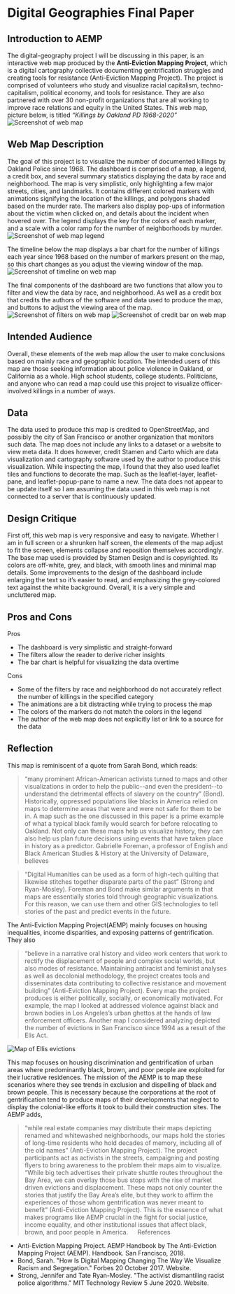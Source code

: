 # Digital Geographies Final Paper

## Introduction to AEMP

The digital-geography project I will be discussing in this paper, is an interactive web map produced by the **Anti-Eviction Mapping Project**, which is a digital cartography collective documenting gentrification struggles and creating tools for resistance (Anti-Eviction Mapping Project). The project is comprised of volunteers who study and visualize racial capitalism, techno-capitalism, political economy, and tools for resistance. They are also partnered with over 30 non-profit organizations that are all working to improve race relations and equity in the United States. This web map, picture below, is titled *“Killings by Oakland PD 1968-2020”*
![Screenshot of web map](/img/dashboard.JPG)

## Web Map Description
The goal of this project is to visualize the number of documented killings by Oakland Police since 1968. The dashboard is comprised of a map, a legend, a credit box, and several summary statistics displaying the data by race and neighborhood. The map is very simplistic, only highlighting a few major streets, cities, and landmarks. It contains different colored markers with animations signifying the location of the killings, and polygons shaded based on the murder rate. The markers also display pop-ups of information about the victim when clicked on, and details about the incident when hovered over. The legend displays the key for the colors of each marker, and a scale with a color ramp for the number of neighborhoods by murder. 
![Screenshot of web map legend](/img/legend.JPG)

The timeline below the map displays a bar chart for the number of killings each year since 1968 based on the number of markers present on the map, so this chart changes as you adjust the viewing window of the map.
![Screenshot of timeline on web map](/img/timeline.JPG)

The final components of the dashboard are two functions that allow you to filter and view the data by race, and neighborhood. As well as a credit box that credits the authors of the software and data used to produce the map, and buttons to adjust the viewing area of the map. 
![Screenshot of filters on web map](/img/filters.JPG) 
![Screenshot of credit bar on web map](/img/scale_bar.JPG)

## Intended Audience
Overall, these elements of the web map allow the user to make conclusions based on mainly race and geographic location. The intended users of this map are those seeking information about police violence in Oakland, or California as a whole. High school students, college students. Politicians, and anyone who can read a map could use this project to visualize officer-involved killings in a number of ways.

## Data
The data used to produce this map is credited to OpenStreetMap, and possibly the city of San Francisco or another organization that monitors such data. The map does not include any links to a dataset or a website to view meta data. It does however, credit Stamen and Carto which are data visualization and cartography software used by the author to produce this visualization. While inspecting the map, I found that they also used leaflet tiles and functions to decorate the map. Such as the leaflet-layer, leaflet-pane, and leaflet-popup-pane to name a new. The data does not appear to be update itself so I am assuming the data used in this web map is not connected to a server that is continuously updated.

## Design Critique
First off, this web map is very responsive and easy to navigate. Whether I am in full screen or a shrunken half screen, the elements of the map adjust to fit the screen, elements collapse and reposition themselves accordingly. The base map used is provided by Stamen Design and is copyrighted. Its colors are off-white, grey, and black, with smooth lines and minimal map details. Some improvements to the design of the dashboard include enlarging the text so it’s easier to read, and emphasizing the grey-colored text against the white background. Overall, it is a very simple and uncluttered map.

## Pros and Cons
Pros
-	The dashboard is very simplistic and straight-forward
-	The filters allow the reader to derive richer insights
- The bar chart is helpful for visualizing the data overtime

Cons
- Some of the filters by race and neighborhood do not accurately reflect the number of killings in the specified category
- The animations are a bit distracting while trying to process the map
- The colors of the markers do not match the colors in the legend
- The author of the web map does not explicitly list or link to a source for the data

## Reflection
This map is reminiscent of a quote from Sarah Bond, which reads: 
> “many prominent African-American activists turned to maps and other visualizations in order to help the public--and even the president--to understand the detrimental effects of slavery on the country” (Bond).
Historically, oppressed populations like blacks in America relied on maps to determine areas that were and were not safe for them to be in. A map such as the one discussed in this paper is a prime example of what a typical black family would search for before relocating to Oakland. Not only can these maps help us visualize history, they can also help us plan future decisions using events that have taken place in history as a predictor. Gabrielle Foreman, a professor of English and Black American Studies & History at the University of Delaware, believes 

> “Digital Humanities can be used as a form of high-tech quilting that likewise stitches together disparate parts of the past” (Strong and Ryan-Mosley). 
Foreman and Bond make similar arguments in that maps are essentially stories told through geographic visualizations. For this reason, we can use them and other GIS technologies to tell stories of the past and predict events in the future. 

The Anti-Eviction Mapping Project(AEMP) mainly focuses on housing inequalities, income disparities, and exposing patterns of gentrification. They also 
> “believe in a narrative oral history and video work centers that work to rectify the displacement of people and complex social worlds, but also modes of resistance. Maintaining antiracist and feminist analyses as well as decolonial methodology, the project creates tools and disseminates data contributing to collective resistance and movement building” (Anti-Eviction Mapping Project). 
Every map the project produces is either politically, socially, or economically motivated. For example, the map I looked at addressed violence against black and brown bodies in Los Angeles’s urban ghettos at the hands of law enforcement officers. Another map I considered analyzing depicted the number of evictions in San Francisco since 1994 as a result of the Elis Act. 

![Map of Ellis evictions](/img/ellis.JPG)

This map focuses on housing discrimination and gentrification of urban areas where predominantly black, brown, and poor people are exploited for their lucrative residences. The mission of the AEMP is to map these scenarios where they see trends in exclusion and dispelling of black and brown people. This is necessary because the corporations at the root of gentrification tend to produce maps of their developments that neglect to display the colonial-like efforts it took to build their construction sites. The AEMP adds, 
> “while real estate companies may distribute their maps depicting renamed and whitewashed neighborhoods, our maps hold the stories of long-time residents who hold decades of memory, including all of the old names” (Anti-Eviction Mapping Project). 
The project participants act as activists in the streets, campaigning and posting flyers to bring awareness to the problem their maps aim to visualize. 
> “While big tech advertises their private shuttle routes throughout the Bay Area, we can overlay those bus stops with the rise of market driven evictions and displacement. These maps not only counter the stories that justify the Bay Area’s elite, but they work to affirm the experiences of those whom gentrification was never meant to benefit” (Anti-Eviction Mapping Project). 
This is the essence of what makes programs like AEMP crucial in the fight for social justice, income equality, and other institutional issues that affect black, brown, and poor people in America.
 
References
- Anti-Eviction Mapping Project. AEMP Handbook by The Anti-Eviction Mapping Project (AEMP). Handbook. San Francisco, 2018.
- Bond, Sarah. "How Is Digital Mapping Changing The Way We Visualize Racism and Segregation." Forbes 20 October 2017. Website.
- Strong, Jennifer and Tate Ryan-Mosley. "The activist dismantiling racist police algorithms." MIT Technology Review 5 June 2020. Website.




